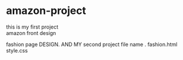 # amazon-project
this is my first project  
amazon front design



fashion page DESIGN.
AND MY second project file name .
fashion.html
style.css


